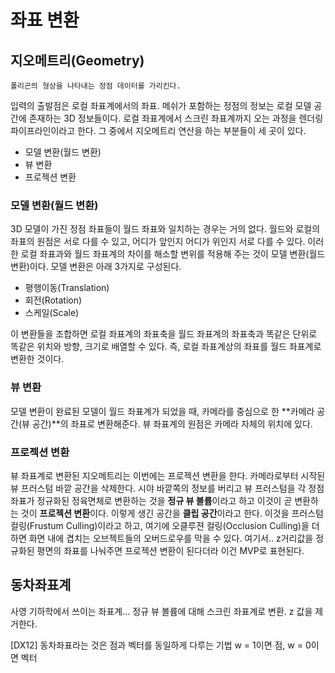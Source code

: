 # 좌표 변환

## 지오메트리(Geometry)

```
폴리곤의 형상을 나타내는 정점 데이터를 가리킨다.
```

입력의 출발점은 로컬 좌표계에서의 좌표. 메쉬가 포함하는 정점의 정보는 로컬 모델 공간에 존재하는 3D 정보들이다. 로컬 좌표계에서 스크린 좌표계까지 오는 과정을 렌더링파이프라인이라고 한다. 그 중에서 지오메트리 연산을 하는 부분들이  세 곳이 있다.

- 모델 변환(월드 변환)
- 뷰 변환
- 프로젝션 변환

### 모델 변환(월드 변환)

3D 모델이 가진 정점 좌표들이 월드 좌표와 일치하는 경우는 거의 없다. 월드와 로컬의 좌표의 원점은 서로 다를 수 있고, 어디가 앞인지 어디가 위인지 서로 다를 수 있다. 이러한 로컬 좌표과와 월드 좌표계의 차이를 해소할 변위를 적용해 주는 것이 모델 변환(월드 변환)이다. 모델 변환은 아래 3가지로 구성된다.

- 평행이동(Translation)
- 회전(Rotation)
- 스케일(Scale)

이 변환들을 조합하면 로컬 좌표계의 좌표축을 월드 좌표계의 좌표축과 똑같은 단위로 똑같은 위치와 방향, 크기로 배열할 수 있다. 즉, 로컬 좌표계상의 좌표를 월드 좌표계로 변환한 것이다. 

### 뷰 변환

모델 변환이 완료된 모델이 월드 좌표계가 되었을 때, 카메라를 중심으로 한 **카메라 공간(뷰 공간)**의 좌표로 변환해준다.
뷰 좌표계의 원점은 카메라 자체의 위치에 있다. 

### 프로젝션 변환

뷰 좌표계로 변환된 지오메트리는 이번에는 프로젝션 변환을 한다. 카메라로부터 시작된 뷰 프러스텀 바깥 공간을 삭제한다. 시야 바깥쪽의 정보를 버리고 뷰 프러스텀을 각 정점 좌표가 정규화된 정육면체로 변환하는 것을 **정규 뷰 볼륨**이라고 하고 이것이 곧 변환하는 것이 **프로젝션 변환**이다. 이렇게 생긴 공간을 **클립 공간**이라고 한다. 이것을 프러스텀 컬링(Frustum Culling)이라고 하고, 여기에 오클루젼 컬링(Occlusion Culling)을 더하면 화면 내에 겹치는 오브젝트들의 오버드로우를 막을 수 있다.
여기서.. z거리값을 정규화된 평면의 좌표를 나눠주면 프로젝션 변환이 된다더라
이건 MVP로 표현된다.

## 동차좌표계

사영 기하학에서 쓰이는 좌표계...
정규 뷰 볼륨에 대해 스크린 좌표계로 변환. z 값을 제거한다.

[DX12]
동차좌표라는 것은 점과 벡터를 동일하게 다루는 기법
w = 1이면 점, w = 0이면 벡터

